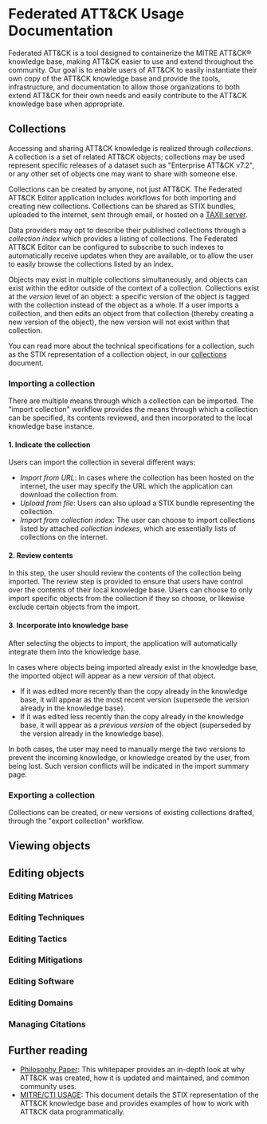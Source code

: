 <!-- This document shows up in-app as the root help page document -->
# Federated ATT&CK Usage Documentation

Federated ATT&CK is a tool designed to containerize the MITRE ATT&CK&reg; knowledge base, making ATT&CK easier to use and extend throughout the community. Our goal is to enable users of ATT&CK to easily instantiate their own copy of the ATT&CK knowledge base and provide the tools, infrastructure, and documentation to allow those organizations to both extend ATT&CK for their own needs and easily contribute to the ATT&CK knowledge base when appropriate.

## Collections

Accessing and sharing ATT&CK knowledge is realized through _collections_. A collection is a set of related ATT&CK objects; collections may be used represent specific releases of a dataset such as "Enterprise ATT&CK v7.2", or any other set of objects one may want to share with someone else. 

Collections can be created by anyone, not just ATT&CK. The Federated ATT&CK Editor application includes workflows for both importing and creating new collections. Collections can be shared as STIX bundles, uploaded to the internet, sent through email, or hosted on a [TAXII server](https://oasis-open.github.io/cti-documentation/taxii/intro.html). 

Data providers may opt to describe their published collections through a _collection index_ which provides a listing of collections. The Federated ATT&CK Editor can be configured to subscribe to such indexes to automatically receive updates when they are available, or to allow the user to easily browse the collections listed by an index.

Objects may exist in multiple collections simultaneously, and objects can exist within the editor outside of the context of a collection. Collections exist at the _version_ level of an object: a specific version of the object is tagged with the collection instead of the object as a whole. If a user imports a collection, and then edits an object from that collection (thereby creating a new version of the object), the new version will not exist within that collection.

You can read more about the technical specifications for a collection, such as the STIX representation of a collection object, in our [collections](/docs/collections.md) document.

### Importing a collection
There are multiple means through which a collection can be imported. The "import collection" workflow provides the means through which a collection can be specified, its contents reviewed, and then incorporated to the local knowledge base instance.

#### 1. Indicate the collection
Users can import the collection in several different ways:
- *Import from URL*: In cases where the collection has been hosted on the internet, the user may specify the URL which the application can download the collection from.
- *Upload from file*: Users can also upload a STIX bundle representing the collection.
- *Import from collection index*: The user can choose to import collections listed by attached _collection indexes_, which are essentially lists of collections on the internet.

#### 2. Review contents
In this step, the user should review the contents of the collection being imported. The review step is provided to ensure that users have control over the contents of their local knowledge base. Users can choose to only import specific objects from the collection if they so choose, or likewise exclude certain objects from the import. 

#### 3. Incorporate into knowledge base
After selecting the objects to import, the application will automatically integrate them into the knowledge base. 

In cases where objects being imported already exist in the knowledge base, the imported object will appear as a new _version_ of that object. 
- If it was edited more recently than the copy already in the knowledge base, it will appear as the most recent version (supersede the version already in the knowledge base). 
- If it was edited less recently than the copy already in the knowledge base, it will appear as a _previous version_ of the object (superseded by the version already in the knowledge base).

In both cases, the user may need to manually merge the two versions to prevent the incoming knowledge, or knowledge created by the user, from being lost. Such version conflicts will be indicated in the import summary page.

### Exporting a collection
Collections can be created, or new versions of existing collections drafted, through the "export collection" workflow. 

## Viewing objects

## Editing objects

### Editing Matrices
### Editing Techniques
### Editing Tactics
### Editing Mitigations
### Editing Software
### Editing Domains

### Managing Citations



## Further reading
- [Philosophy Paper](https://attack.mitre.org/docs/ATTACK_Design_and_Philosophy_March_2020.pdf): This whitepaper provides an in-depth look at why ATT&CK was created, how it is updated and maintained, and common community uses.
- [MITRE/CTI USAGE](https://github.com/mitre/cti/blob/master/USAGE.md): This document details the STIX representation of the ATT&CK knowledge base and provides examples of how to work with ATT&CK data programmatically.